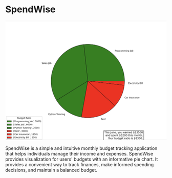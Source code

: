 # SpendWise 
[![Cover Photo](piechart.png)](https://github.com/HabibiKang/SpendWise)

SpendWise is a simple and intuitive monthly budget tracking application that helps individuals manage their income and expenses. SpendWise provides visualization for users' budgets with an informative pie chart. It provides a convenient way to track finances, make informed spending decisions, and maintain a balanced budget.
